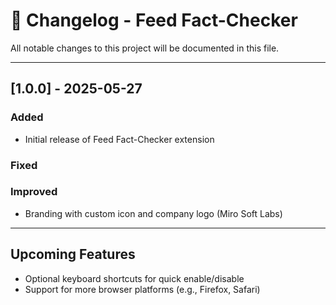 # 📜 Changelog - Feed Fact-Checker

All notable changes to this project will be documented in this file.

---

## [1.0.0] - 2025-05-27
### Added
- Initial release of Feed Fact-Checker extension

### Fixed


### Improved
- Branding with custom icon and company logo (Miro Soft Labs)

---

## Upcoming Features
- Optional keyboard shortcuts for quick enable/disable
- Support for more browser platforms (e.g., Firefox, Safari)